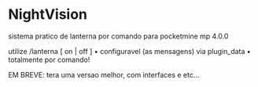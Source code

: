 # NightVision
sistema pratico de lanterna por comando para pocketmine mp 4.0.0

utilize /lanterna [ on | off ]
• configuravel (as mensagens) via plugin_data
• totalmente por comando!

EM BREVE: tera uma versao melhor, com interfaces e etc...
